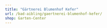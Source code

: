 ```yaml
---
title: "Gärtnerei Blumenhof Kefer"
url: /bad-aibling/gaertnerei-blumenhof-kefer/
shop: Garten-Center
---
```

